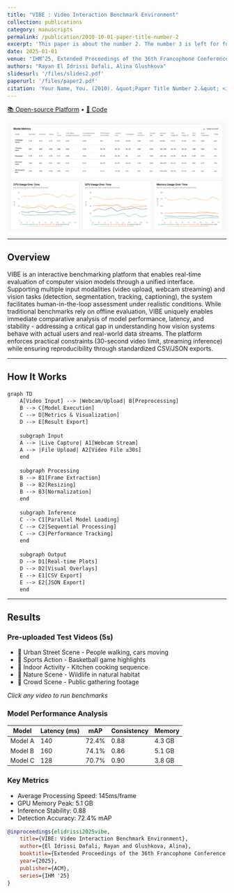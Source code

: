 ```yaml
---
title: "VIBE : Video Interaction Benchmark Environment"
collection: publications
category: manuscripts
permalink: /publication/2010-10-01-paper-title-number-2
excerpt: 'This paper is about the number 2. The number 3 is left for future work.'
date: 2025-01-01
venue: "IHM’25, Extended Proceedings of the 36th Francophone Conference on Human-Computer Interaction"
authors: "Rayan El Idrissi Dafali, Alina Glushkova"
slidesurl: '/files/slides2.pdf'
paperurl: '/files/paper2.pdf'
citation: 'Your Name, You. (2010). &quot;Paper Title Number 2.&quot; <i>Journal 1</i>. 1(2).'
---
```


[📚 Open-source Platform](https://github.com/rayan-elidrissi/VIBE) • [🔗 Code](https://github.com/rayan-elidrissi/VIBE)

![Illustration of VIBE interface showing video processing and model outputs](/images/vibe.png)

---

## Overview

VIBE is an interactive benchmarking platform that enables real-time evaluation of computer vision models through a unified interface. Supporting multiple input modalities (video upload, webcam streaming) and vision tasks (detection, segmentation, tracking, captioning), the system facilitates human-in-the-loop assessment under realistic conditions. While traditional benchmarks rely on offline evaluation, VIBE uniquely enables immediate comparative analysis of model performance, latency, and stability - addressing a critical gap in understanding how vision systems behave with actual users and real-world data streams. The platform enforces practical constraints (30-second video limit, streaming inference) while ensuring reproducibility through standardized CSV/JSON exports.

---

## How It Works
```mermaid
graph TD
    A[Video Input] --> |Webcam/Upload| B[Preprocessing]
    B --> C[Model Execution]
    C --> D[Metrics & Visualization]
    D --> E[Result Export]
    
    subgraph Input
    A --> |Live Capture| A1[Webcam Stream]
    A --> |File Upload| A2[Video File ≤30s]
    end
    
    subgraph Processing
    B --> B1[Frame Extraction]
    B --> B2[Resizing]
    B --> B3[Normalization]
    end
    
    subgraph Inference
    C --> C1[Parallel Model Loading]
    C --> C2[Sequential Processing]
    C --> C3[Performance Tracking]
    end
    
    subgraph Output
    D --> D1[Real-time Plots]
    D --> D2[Visual Overlays]
    E --> E1[CSV Export]
    E --> E2[JSON Export]
    end
```

---

## Results

### Pre-uploaded Test Videos (5s)
- 🎥 Urban Street Scene - People walking, cars moving
- 🎥 Sports Action - Basketball game highlights  
- 🎥 Indoor Activity - Kitchen cooking sequence
- 🎥 Nature Scene - Wildlife in natural habitat
- 🎥 Crowd Scene - Public gathering footage

*Click any video to run benchmarks*

### Model Performance Analysis

| Model   | Latency (ms) | mAP  | Consistency | Memory |
|---------|--------------|------|-------------|--------|
| Model A | 140         | 72.4% | 0.88       | 4.3 GB |
| Model B | 160         | 74.1% | 0.86       | 5.1 GB |
| Model C | 128         | 70.7% | 0.90       | 3.8 GB |

### Key Metrics
- Average Processing Speed: 145ms/frame
- GPU Memory Peak: 5.1 GB
- Inference Stability: 0.88
- Detection Accuracy: 72.4% mAP


```bibtex
@inproceedings{elidrissi2025vibe,
    title={VIBE: Video Interaction Benchmark Environment},
    author={El Idrissi Dafali, Rayan and Glushkova, Alina},
    booktitle={Extended Proceedings of the 36th Francophone Conference on Human-Computer Interaction},
    year={2025},
    publisher={ACM},
    series={IHM '25}
}
```
